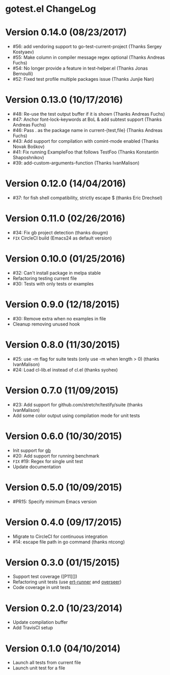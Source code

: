 # gotest.el ChangeLog

# Version 0.14.0 (08/23/2017)

- #56: add vendoring support to go-test-current-project (Thanks Sergey Kostyaev)
- #55: Make column in compiler message regex optional (Thanks Andreas Fuchs)
- #54: No longer provide a feature in test-helper.el (Thanks Jonas Bernoulli)
- #52: Fixed test profile multiple packages issue (Thanks Junjie Nan)

# Version 0.13.0 (10/17/2016)

- #48: Re-use the test output buffer if it is shown (Thanks Andreas Fuchs)
- #47: Anchor font-lock-keywords at BoL & add subtest support (Thanks Andreas Fuchs)
- #46: Pass . as the package name in current-{test,file} (Thanks Andreas Fuchs)
- #43: Add support for compilation with comint-mode enabled (Thanks Novak Boškov)
- #41: Fix running ExampleFoo that follows TestFoo (Thanks Konstantin Shaposhnikov)
- #39: add-custom-arguments-function (Thanks IvanMalison)

# Version 0.12.0 (14/04/2016)

- #37: for fish shell compatibility, strictly escape $ (thanks Eric Drechsel)

# Version 0.11.0 (02/26/2016)

- #34: Fix gb project detection (thanks dougm)
- `FIX` CircleCI build (Emacs24 as default version)

# Version 0.10.0 (01/25/2016)

- #32: Can't install package in melpa stable
- Refactoring testing current file
- #30: Tests with only tests or examples

# Version 0.9.0 (12/18/2015)

- #30: Remove extra  when no examples in file
- Cleanup removing unused hook

# Version 0.8.0 (11/30/2015)

- #25: use -m flag for suite tests (only use -m when length > 0) (thanks IvanMalison)
- #24: Load cl-lib.el instead of cl.el (thanks syohex)

# Version 0.7.0 (11/09/2015)

- #23: Add support for github.com/stretchr/testify/suite (thanks IvanMalison)
- Add some color output using compilation mode for unit tests

# Version 0.6.0 (10/30/2015)

- Init support for [gb][]
- #20: Add support for running benchmark
- `FIX` #19: Regex for single unit test
- Update documentation

# Version 0.5.0 (10/09/2015)

- #PR15: Specify minimum Emacs version

# Version 0.4.0 (09/17/2015)

- Migrate to CircleCI for continuous integration
- #14: escape file path in go command (thanks ntcong)

# Version 0.3.0 (01/15/2015)

- Support test coverage ([P11][])
- Refactoring unit tests (use [ert-runner][] and [overseer][])
- Code coverage in unit tests

# Version 0.2.0 (10/23/2014)

- Update compilation buffer
- Add TravisCI setup

# Version 0.1.0 (04/10/2014)

- Launch all tests from current file
- Launch unit test for a file


[ert-runner]: https://github.com/rejeep/ert-runner.el
[overseer]: https://github.com/tonini/overseer.el

[gb]: http://getgb.io/
